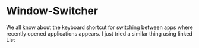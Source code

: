 # Window-Switcher
We all know about the keyboard shortcut for switching between apps where recently opened applications appears. I just tried a similar thing using linked List
